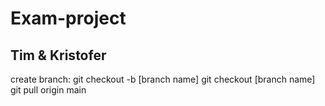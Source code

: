 # Exam-project

## Tim & Kristofer

create branch: git checkout -b [branch name]
git checkout [branch name]
<br>git pull origin main</br>
